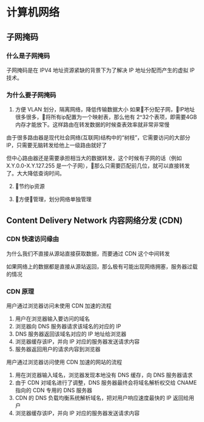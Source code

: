 # 计算机网络

## 子网掩码

### 什么是子网掩码

子网掩码是在 IPV4 地址资源紧缺的背景下为了解决 IP 地址分配而产生的虚拟 IP 技术。

### 为什么要子网掩码

1. 方便 VLAN 划分，隔离网络，降低传输数据大小
如果不分配子网，IP地址很多很多，将所有ip配置为一个映射表，那么他有 2^32个表项，即需要4GB内存才能放下。这样路由在转发数据的时候查表效率就非常非常慢

由于很多路由器是现代社会网络(互联网)结构中的“树枝”，它需要访问的大部分IP，只需要无脑转发给他上一级路由就好了

但中心路由器还是需要承担相当大的数据转发，这个时候有子网的话（例如 X.Y.0.0-X.Y.127.255 是一个子网），那么只需要匹配前几位，就可以直接转发了。大大降低查询时间。

2. 节约ip资源

3. 方便管理，划分网络单独管理

## Content Delivery Network 内容网络分发 (CDN)

### CDN 快速访问缘由

为什么我们不直接从源站直接获取数据，而要通过 CDN 这个中间转发

如果网络上的数据都是直接从源站返回，那么极有可能出现网络拥塞，服务器过载的情况

### CDN 原理

用户通过浏览器访问未使用 CDN 加速的流程

1. 用户在浏览器输入要访问的域名
2. 浏览器向 DNS 服务器请求该域名的对应的 IP
3. DNS 服务器返回该域名对应的 IP 地址给浏览器
4. 浏览器缓存该IP，并向 IP 对应的服务器发送请求内容
5. 服务器返回用户的请求内容到浏览器

用户通过浏览器访问使用 CDN 加速的网站的流程

1. 用在浏览器输入域名，浏览器发现本地没有 DNS 缓存，向 DNS 服务器请求
2. 由于 CDN 对域名进行了调整，DNS 服务器最终会将域名解析权交给 CNAME 指向的 CDN 专用的 DNS 服务器
3. CDN 的 DNS 负载均衡系统解析域名，把对用户响应速度最快的 IP 返回给用户
4. 浏览器缓存该IP，并向 IP 对应的服务器发送请求内容